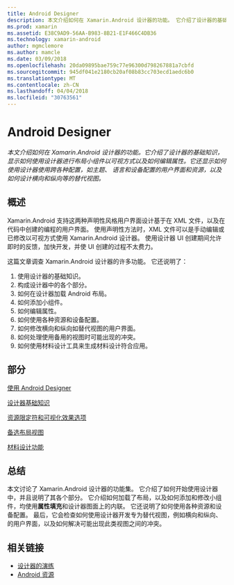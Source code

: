 ```yaml
---
title: Android Designer
description: 本文介绍如何在 Xamarin.Android 设计器的功能。 它介绍了设计器的基础知识，显示如何使用设计器进行布局小组件以可视方式以及如何编辑属性。 它还显示如何使用设计器使用跨各种配置，如主题、 语言和设备配置的用户界面和资源，以及如何设计横向和纵向等的替代视图。
ms.prod: xamarin
ms.assetid: E38C9AD9-56AA-B983-8B21-E1F466C4DB36
ms.technology: xamarin-android
author: mgmclemore
ms.author: mamcle
ms.date: 03/09/2018
ms.openlocfilehash: 20da09895bae759c77e96300d798267881a7cbfd
ms.sourcegitcommit: 945df041e2180cb20af08b83cc703ecd1aedc6b0
ms.translationtype: MT
ms.contentlocale: zh-CN
ms.lasthandoff: 04/04/2018
ms.locfileid: "30763561"
---
```

# <a name="android-designer"></a>Android Designer

_本文介绍如何在 Xamarin.Android 设计器的功能。它介绍了设计器的基础知识，显示如何使用设计器进行布局小组件以可视方式以及如何编辑属性。它还显示如何使用设计器使用跨各种配置，如主题、 语言和设备配置的用户界面和资源，以及如何设计横向和纵向等的替代视图。_


## <a name="overview"></a>概述

Xamarin.Android 支持这两种声明性风格用户界面设计基于在 XML 文件，以及在代码中创建的编程的用户界面。
使用声明性方法时，XML 文件可以是手动编辑或已修改以可视方式使用 Xamarin.Android 设计器。 使用设计器 UI 创建期间允许即时的反馈，加快开发，并使 UI 创建的过程不太费力。

这篇文章调查 Xamarin.Android 设计器的许多功能。 它还说明了：

1.  使用设计器的基础知识。
2.  构成设计器中的各个部分。
3.  如何在设计器加载 Android 布局。
4.  如何添加小组件。
5.  如何编辑属性。
6.  如何使用各种资源和设备配置。
7.  如何修改横向和纵向如替代视图的用户界面。 
8.  如何处理使用备用的视图时可能出现的冲突。 
9.  如何使用材料设计工具来生成材料设计符合应用。



## <a name="sections"></a>部分

 [使用 Android Designer](~/android/user-interface/android-designer/designer-walkthrough.md)

 [设计器基础知识](~/android/user-interface/android-designer/designer-basics.md)

 [资源限定符和可视化效果选项](~/android/user-interface/android-designer/resource-qualifiers.md)

 [备选布局视图](~/android/user-interface/android-designer/alternative-layout-views.md)

 [材料设计功能](~/android/user-interface/android-designer/material-design-features.md)



## <a name="summary"></a>总结

本文讨论了 Xamarin.Android 设计器的功能集。 它介绍了如何开始使用设计器中，并且说明了其各个部分。 它介绍如何加载了布局，以及如何添加和修改小组件，均使用**属性填充**和设计器图面上的内联。 它还说明了如何使用各种资源和设备配置。 最后，它会检查如何使用设计器开发专为替代视图，例如横向和纵向、 的用户界面，以及如何解决可能出现此类视图之间的冲突。 



## <a name="related-links"></a>相关链接

- [设计器的演练](~/android/user-interface/android-designer/designer-walkthrough.md)
- [Android 资源](~/android/app-fundamentals/resources-in-android/index.md)
